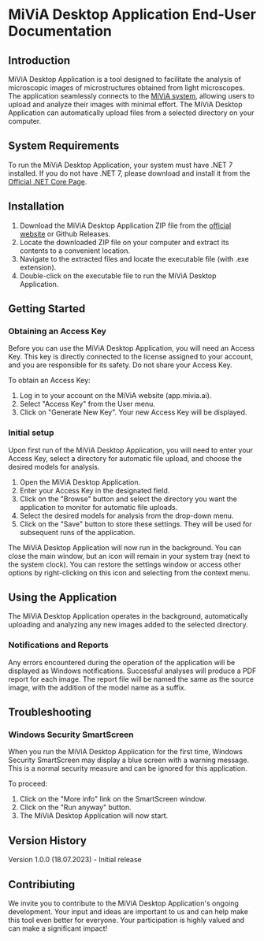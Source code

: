 # MiViA Desktop Application End-User Documentation

## Introduction

MiViA Desktop Application is a tool designed to facilitate the analysis of microscopic images of microstructures obtained from light microscopes. The application seamlessly connects to the [MiViA system](https://app.mivia.ai), allowing users to upload and analyze their images with minimal effort. The MiViA Desktop Application can automatically upload files from a selected directory on your computer. 

## System Requirements

To run the MiViA Desktop Application, your system must have .NET 7 installed. If you do not have .NET 7, please download and install it from the [Official .NET Core Page](https://dotnet.microsoft.com/en-us/download/dotnet/7.0).

## Installation

1. Download the MiViA Desktop Application ZIP file from the [official website](https://mivia.ai/company/download) or Github Releases.
2. Locate the downloaded ZIP file on your computer and extract its contents to a convenient location.
3. Navigate to the extracted files and locate the executable file (with .exe extension).
4. Double-click on the executable file to run the MiViA Desktop Application.

## Getting Started

### Obtaining an Access Key

Before you can use the MiViA Desktop Application, you will need an Access Key. This key is directly connected to the license assigned to your account, and you are responsible for its safety. Do not share your Access Key.

To obtain an Access Key:

1. Log in to your account on the MiViA website (app.mivia.ai).
2. Select "Access Key" from the User menu.
3. Click on "Generate New Key". Your new Access Key will be displayed.

### Initial setup

Upon first run of the MiViA Desktop Application, you will need to enter your Access Key, select a directory for automatic file upload, and choose the desired models for analysis.

1. Open the MiViA Desktop Application.
2. Enter your Access Key in the designated field.
3. Click on the "Browse" button and select the directory you want the application to monitor for automatic file uploads.
4. Select the desired models for analysis from the drop-down menu.
5. Click on the "Save" button to store these settings. They will be used for subsequent runs of the application.

The MiViA Desktop Application will now run in the background. You can close the main window, but an icon will remain in your system tray (next to the system clock). You can restore the settings window or access other options by right-clicking on this icon and selecting from the context menu.

## Using the Application

The MiViA Desktop Application operates in the background, automatically uploading and analyzing any new images added to the selected directory.

### Notifications and Reports

Any errors encountered during the operation of the application will be displayed as Windows notifications. Successful analyses will produce a PDF report for each image. The report file will be named the same as the source image, with the addition of the model name as a suffix.

## Troubleshooting

### Windows Security SmartScreen

When you run the MiViA Desktop Application for the first time, Windows Security SmartScreen may display a blue screen with a warning message. This is a normal security measure and can be ignored for this application.

To proceed:

1. Click on the "More info" link on the SmartScreen window.
2. Click on the "Run anyway" button.
3. The MiViA Desktop Application will now start.

## Version History

Version 1.0.0 (18.07.2023) - Initial release


## Contribiuting

We invite you to contribute to the MiViA Desktop Application's ongoing development. Your input and ideas are important to us and can help make this tool even better for everyone. Your participation is highly valued and can make a significant impact!
